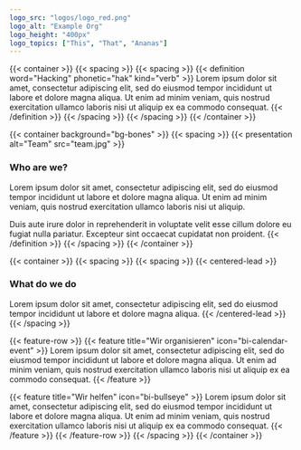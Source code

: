 ```yaml
---
logo_src: "logos/logo_red.png"
logo_alt: "Example Org"
logo_height: "400px"
logo_topics: ["This", "That", "Ananas"]
---
```


{{< container >}}
{{< spacing >}}
{{< spacing >}}
{{< definition word="Hacking" phonetic="hak" kind="verb" >}}
Lorem ipsum dolor sit amet, consectetur adipiscing elit, sed do eiusmod tempor incididunt ut labore et dolore magna aliqua. Ut enim ad minim veniam, quis nostrud exercitation ullamco laboris nisi ut aliquip ex ea commodo consequat.
{{< /definition >}}
{{< /spacing >}}
{{< /spacing >}}
{{< /container >}}


{{< container background="bg-bones" >}}
{{< spacing >}}
{{< presentation alt="Team" src="team.jpg" >}}
### Who are we?

Lorem ipsum dolor sit amet, consectetur adipiscing elit, sed do eiusmod tempor incididunt ut labore et dolore magna aliqua. Ut enim ad minim veniam, quis nostrud exercitation ullamco laboris nisi ut aliquip.

Duis aute irure dolor in reprehenderit in voluptate velit esse cillum dolore eu fugiat nulla pariatur. Excepteur sint occaecat cupidatat non proident.
{{< /definition >}}
{{< /spacing >}}
{{< /container >}}


{{< container >}}
{{< spacing >}}
{{< spacing >}}
{{< centered-lead >}}
### What do we do

Lorem ipsum dolor sit amet, consectetur adipiscing elit, sed do eiusmod tempor incididunt ut labore et dolore magna aliqua.
{{< /centered-lead >}}
{{< /spacing >}}

{{< feature-row >}}
{{< feature title="Wir organisieren" icon="bi-calendar-event" >}}
Lorem ipsum dolor sit amet, consectetur adipiscing elit, sed do eiusmod tempor incididunt ut labore et dolore magna aliqua. Ut enim ad minim veniam, quis nostrud exercitation ullamco laboris nisi ut aliquip ex ea commodo consequat.
{{< /feature >}}

{{< feature title="Wir helfen" icon="bi-bullseye" >}}
Lorem ipsum dolor sit amet, consectetur adipiscing elit, sed do eiusmod tempor incididunt ut labore et dolore magna aliqua. Ut enim ad minim veniam, quis nostrud exercitation ullamco laboris nisi ut aliquip ex ea commodo consequat.
{{< /feature >}}
{{< /feature-row >}}
{{< /spacing >}}
{{< /container >}}
